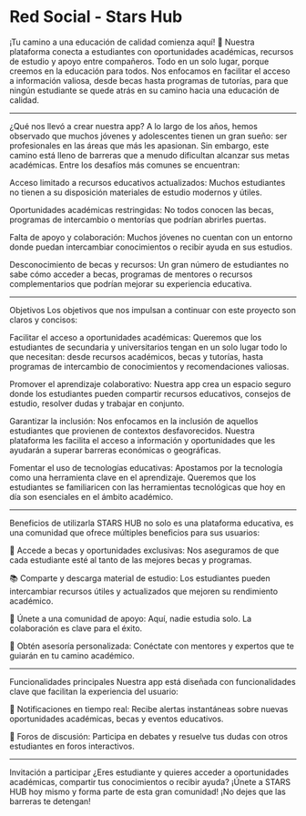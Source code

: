 


# Red Social - Stars Hub 
¡Tu camino a una educación de calidad comienza aquí! 🚀
Nuestra plataforma conecta a estudiantes con oportunidades académicas,
recursos de estudio y apoyo entre compañeros. Todo en un solo lugar, 
porque creemos en la educación para todos. Nos enfocamos en facilitar 
el acceso a información valiosa, desde becas hasta programas de tutorías, 
para que ningún estudiante se quede atrás en su camino hacia una educación 
de calidad.

-----------------------------------------------------------------------

¿Qué nos llevó a crear nuestra app?
A lo largo de los años, hemos observado que muchos jóvenes y adolescentes 
tienen un gran sueño: ser profesionales en las áreas que más les apasionan. 
Sin embargo, este camino está lleno de barreras que a menudo dificultan alcanzar 
sus metas académicas. Entre los desafíos más comunes se encuentran:

Acceso limitado a recursos educativos actualizados: Muchos estudiantes 
no tienen a su disposición materiales de estudio modernos y útiles.

Oportunidades académicas restringidas: No todos conocen las becas,
programas de intercambio o mentorías que podrían abrirles puertas.

Falta de apoyo y colaboración: Muchos jóvenes no cuentan con un 
entorno donde puedan intercambiar conocimientos o recibir ayuda en 
sus estudios.

Desconocimiento de becas y recursos: Un gran número de estudiantes 
no sabe cómo acceder a becas, programas de mentores o recursos 
complementarios que podrían mejorar su experiencia educativa.

----------------------------------------------------------------------

Objetivos 
Los objetivos que nos impulsan a continuar 
con este proyecto son claros y concisos:

Facilitar el acceso a oportunidades académicas: Queremos que los 
estudiantes de secundaria y universitarios tengan en un solo lugar 
todo lo que necesitan: desde recursos académicos, becas y tutorías, 
hasta programas de intercambio de conocimientos y recomendaciones valiosas.

Promover el aprendizaje colaborativo: Nuestra app crea un espacio 
seguro donde los estudiantes pueden compartir recursos educativos, 
consejos de estudio, resolver dudas y trabajar en conjunto.

Garantizar la inclusión: Nos enfocamos en la inclusión de aquellos
estudiantes que provienen de contextos desfavorecidos. Nuestra 
plataforma les facilita el acceso a información y oportunidades que 
les ayudarán a superar barreras económicas o geográficas.

Fomentar el uso de tecnologías educativas: Apostamos por la 
tecnología como una herramienta clave en el aprendizaje. Queremos 
que los estudiantes se familiaricen con las herramientas tecnológicas
que hoy en día son esenciales en el ámbito académico.

----------------------------------------------------------------------

Beneficios de utilizarla
STARS HUB no solo es una plataforma educativa, es una comunidad que ofrece 
múltiples beneficios para sus usuarios:

🔎 Accede a becas y oportunidades exclusivas: Nos aseguramos de que 
    cada estudiante esté al tanto de las mejores becas y programas.
    
📚 Comparte y descarga material de estudio: Los estudiantes pueden 
   intercambiar recursos útiles y actualizados que mejoren su rendimiento académico.
   
🤝 Únete a una comunidad de apoyo: Aquí, nadie estudia solo. La 
    colaboración es clave para el éxito.
    
🎯 Obtén asesoría personalizada: Conéctate con mentores y expertos 
    que te guiarán en tu camino académico.

--------------------------------------------------------------------

Funcionalidades principales
Nuestra app está diseñada con funcionalidades clave que facilitan la experiencia del usuario:

🔔 Notificaciones en tiempo real: Recibe alertas instantáneas sobre 
    nuevas oportunidades académicas, becas y eventos educativos.

📝 Foros de discusión: Participa en debates y resuelve tus dudas con 
    otros estudiantes en foros interactivos.

--------------------------------------------------------------------

Invitación a participar
¿Eres estudiante y quieres acceder a oportunidades académicas, compartir 
tus conocimientos o recibir ayuda? ¡Únete a STARS HUB hoy mismo y forma
parte de esta gran comunidad! ¡No dejes que las barreras te detengan!








